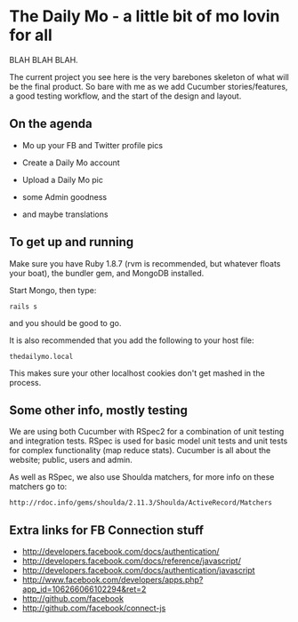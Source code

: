 The Daily Mo - a little bit of mo lovin for all
===============================================

BLAH BLAH BLAH.

The current project you see here is the very barebones skeleton of what will be the final product. So bare with me as we add Cucumber stories/features, a good testing workflow, and the start of the design and layout.

On the agenda
-------------

  - Mo up your FB and Twitter profile pics

  - Create a Daily Mo account

  - Upload a Daily Mo pic

  - some Admin goodness

  - and maybe translations


To get up and running
---------------------

Make sure you have Ruby 1.8.7 (rvm is recommended, but whatever floats your boat), the bundler gem, and MongoDB installed.

Start Mongo, then type:

    rails s

and you should be good to go.

It is also recommended that you add the following to your host file:

    thedailymo.local

This makes sure your other localhost cookies don't get mashed in the process.


Some other info, mostly testing
-------------------------------

We are using both Cucumber with RSpec2 for a combination of unit testing and integration tests. RSpec is used for basic model unit tests and unit tests for complex functionality (map reduce stats). Cucumber is all about the website; public, users and admin.

As well as RSpec, we also use Shoulda matchers, for more info on these matchers go to:

    http://rdoc.info/gems/shoulda/2.11.3/Shoulda/ActiveRecord/Matchers


Extra links for FB Connection stuff
-----------------------------------

  - http://developers.facebook.com/docs/authentication/
  - http://developers.facebook.com/docs/reference/javascript/
  - http://developers.facebook.com/docs/authentication/javascript
  - http://www.facebook.com/developers/apps.php?app_id=106266066102294&ret=2
  - http://github.com/facebook
  - http://github.com/facebook/connect-js